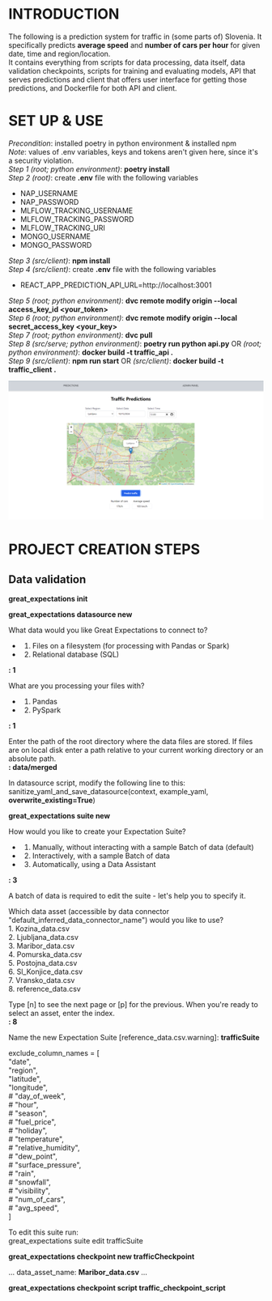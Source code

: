 # INTRODUCTION
The following is a prediction system for traffic in (some parts of) Slovenia. It specifically predicts **average speed** and **number of cars per hour** for given date, time and region/location.  
It contains everything from scripts for data processing, data itself, data validation checkpoints, scripts for training and evaluating models, API that serves predictions and client that offers user interface for getting those predictions, and Dockerfile for both API and client.  

# SET UP & USE
*Precondition*: installed poetry in python environment & installed npm  
*Note*: values of .env variables, keys and tokens aren't given here, since it's a security violation.   
*Step 1 (root; python environment)*: **poetry install**  
*Step 2 (root)*: create **.env** file with the following variables  
  * NAP_USERNAME   
  * NAP_PASSWORD
  * MLFLOW_TRACKING_USERNAME
  * MLFLOW_TRACKING_PASSWORD
  * MLFLOW_TRACKING_URI
  * MONGO_USERNAME
  * MONGO_PASSWORD  

*Step 3 (src/client)*: **npm install**  
*Step 4 (src/client)*: create **.env** file with the following variables 
 * REACT_APP_PREDICTION_API_URL=http://localhost:3001

*Step 5 (root; python environment)*: **dvc remote modify origin --local access_key_id <your_token>**  
*Step 6 (root; python environment)*: **dvc remote modify origin --local secret_access_key <your_key>**  
*Step 7 (root; python environment)*: **dvc pull**  
*Step 8 (src/serve; python environment)*: **poetry run python api.py** OR *(root; python environment)*: **docker build -t traffic_api .**  
*Step 9 (src/client)*: **npm run start** OR *(src/client)*: **docker build -t traffic_client .**  

![image](ClientExample.png)

# PROJECT CREATION STEPS
## Data validation 
**great_expectations init**  

**great_expectations datasource new**

What data would you like Great Expectations to connect to?  
 * 1. Files on a filesystem (for processing with Pandas or Spark)
 * 2. Relational database (SQL)  

**: 1**

What are you processing your files with?  
 * 1. Pandas
 * 2. PySpark

**: 1**

Enter the path of the root directory where the data files are stored. If files are on local disk enter a path relative to your current working directory or an absolute path.  
**: data/merged**

In datasource script, modify the following line to this:  
sanitize_yaml_and_save_datasource(context, example_yaml, **overwrite_existing=True**)

**great_expectations suite new**

How would you like to create your Expectation Suite?
 * 1. Manually, without interacting with a sample Batch of data (default)  
 * 2. Interactively, with a sample Batch of data  
 * 3. Automatically, using a Data Assistant  

**: 3**

A batch of data is required to edit the suite - let's help you to specify it.


Which data asset (accessible by data connector "default_inferred_data_connector_name") would you like to use?  
    1. Kozina_data.csv  
    2. Ljubljana_data.csv  
    3. Maribor_data.csv  
    4. Pomurska_data.csv  
    5. Postojna_data.csv  
    6. Sl_Konjice_data.csv  
    7. Vransko_data.csv  
    8. reference_data.csv  

Type [n] to see the next page or [p] for the previous. When you're ready to select an asset, enter the index.  
**: 8**

Name the new Expectation Suite [reference_data.csv.warning]: **trafficSuite**

exclude_column_names = [  
    "date",  
    "region",  
    "latitude",  
    "longitude",  
    # "day_of_week",  
    # "hour",  
    # "season",  
    # "fuel_price",  
    # "holiday",  
    # "temperature",  
    # "relative_humidity",  
    # "dew_point",  
    # "surface_pressure",  
    # "rain",  
    # "snowfall",  
    # "visibility",  
    # "num_of_cars",  
    # "avg_speed",  
]

To edit this suite run:  
great_expectations suite edit trafficSuite

**great_expectations checkpoint new trafficCheckpoint**

... data_asset_name: **Maribor_data.csv** ...

**great_expectations checkpoint script traffic_checkpoint_script**